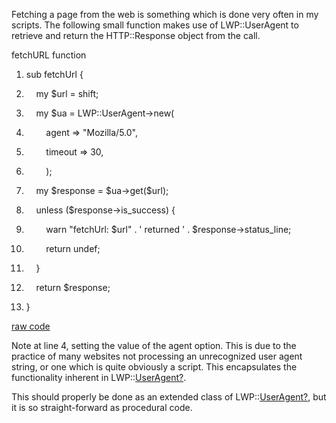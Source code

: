 <div id="wikitext">

<span id="excerpt"></span> Fetching a page from the web is something
which is done very often in my scripts. The following small function
makes use of LWP::UserAgent to retrieve and return the HTTP::Response
object from the call. <span id="excerptend"></span>

<div class="vspace">

</div>

<div id="sourceblock1" class="sourceblock">

<div class="sourceblocktext">

<div class="perl">

<div class="head">

fetchURL function

</div>

1.  <div class="de1">

    <span class="kw2">sub</span> fetchUrl <span class="br0">{</span>

    </div>

2.  <div class="de1">

        <span class="kw1">my</span> <span class="re0">\$url</span> <span
    class="sy0">=</span> <span class="kw3">shift</span><span
    class="sy0">;</span>

    </div>

3.  <div class="de1">

        <span class="kw1">my</span> <span class="re0">\$ua</span> <span
    class="sy0">=</span> LWP<span class="sy0">::</span><span
    class="me2">UserAgent</span><span class="sy0">-\></span><span
    class="kw2">new</span><span class="br0">(</span>

    </div>

4.  <div class="de1">

            agent <span class="sy0">=\></span> <span
    class="st0">"Mozilla/5.0"</span><span class="sy0">,</span>

    </div>

5.  <div class="de2">

            timeout <span class="sy0">=\></span> <span
    class="nu0">30</span><span class="sy0">,</span>

    </div>

6.  <div class="de1">

            <span class="br0">)</span><span class="sy0">;</span>

    </div>

7.  <div class="de1">

        <span class="kw1">my</span> <span class="re0">\$response</span>
    <span class="sy0">=</span> <span class="re0">\$ua</span><span
    class="sy0">-\></span><span class="me1">get</span><span
    class="br0">(</span><span class="re0">\$url</span><span
    class="br0">)</span><span class="sy0">;</span>

    </div>

8.  <div class="de1">

        <span class="kw1">unless</span> <span class="br0">(</span><span
    class="re0">\$response</span><span class="sy0">-\></span><span
    class="me1">is\_success</span><span class="br0">)</span> <span
    class="br0">{</span>

    </div>

9.  <div class="de1">

            <span class="kw3">warn</span> <span class="st0">"fetchUrl:
    \$url"</span> <span class="sy0">.</span> <span class="st_h">'
    returned '</span> <span class="sy0">.</span> <span
    class="re0">\$response</span><span class="sy0">-\></span><span
    class="me1">status\_line</span><span class="sy0">;</span>

    </div>

10. <div class="de2">

            <span class="kw3">return</span> <span
    class="kw3">undef</span><span class="sy0">;</span>

    </div>

11. <div class="de1">

        <span class="br0">}</span>

    </div>

12. <div class="de1">

        <span class="kw3">return</span> <span
    class="re0">\$response</span><span class="sy0">;</span>

    </div>

13. <div class="de1">

    <span class="br0">}</span>

    </div>

</div>

</div>

<div class="sourceblocklink">

[raw
code](http://wiki.tamouse.org?n=Technology.PerlFetchUrl?action=sourceblock&num=1)

</div>

</div>

Note at line 4, setting the value of the agent option. This is due to
the practice of many websites not processing an unrecognized user agent
string, or one which is quite obviously a script. This encapsulates the
functionality inherent in LWP::<span
class="wikiword">[UserAgent](http://wiki.tamouse.org?n=Technology.UserAgent?action=edit)[?](http://wiki.tamouse.org?n=Technology.UserAgent?action=edit)</span>.

This should properly be done as an extended class of LWP::<span
class="wikiword">[UserAgent](http://wiki.tamouse.org?n=Technology.UserAgent?action=edit)[?](http://wiki.tamouse.org?n=Technology.UserAgent?action=edit)</span>,
but it is so straight-forward as procedural code.

<div class="vspace">

</div>

<div style="display: none;">

Summary:A compact function to return an HTML page encapsulated in an
HTTP::Response object Parent:(Technology.)Perl <span
class="wikiword">[IncludeMe](http://wiki.tamouse.org?n=Technology.IncludeMe?action=edit)[?](http://wiki.tamouse.org?n=Technology.IncludeMe?action=edit)</span>:[Technology.Perl](http://wiki.tamouse.org?n=Technology.Perl?action=print)
Categories:[HowTos](http://wiki.tamouse.org?n=Category.HowTos) Tags:
perl, howtos, examples, web development

</div>

<div class="vspace">

</div>

</div>
